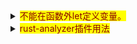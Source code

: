 <details>
  <summary><mark><font color=darkred>不能在函数外let定义变量。</font></mark></summary>
  <pre><code>  
fn main() {
//这里两个let如果放在函数外面就会报错
    let shili1 = Struct1 {
        cnname: String::from("cnname1"),
        engname: String::from("engname1"),
    };    
    let shili2 = Struct2{
        cnname: String::from("cnname2"),
        jpname: String::from("jpname1"),
    };
    println!("Hello, world!");
    println!("this is 4 shili1, {}", shili1.trash());
    println!("this is 4 shili2, {}", shili2.trash());
}
pub trait Trait {
    fn trash(&self) -> String;
}
pub struct Struct1 {
    pub cnname: String,
    pub engname: String,
}
pub struct Struct2 {
    pub cnname: String,
    pub jpname: String,
}
impl Trait for Struct1 {
    fn trash(&self) -> String {
        format!("{}:{}", &self.cnname, &self.engname)
    }
}
impl Trait for Struct2 {
    fn trash(&self) -> String {
        format!("{}:{}", &self.cnname, &self.jpname)
    }
}
  </code></pre>
</details>

<details>
<summary><mark><font color=darkred>rust-analyzer插件用法</font></mark></summary>
<pre><code>
在指定工作区文件夹的父目录需有一个Cargo.toml文件，并指定子目录中的项目，不然无法使用自动显示类型等功能。Cargo.toml示例如下：
[workspace]
members = [
    'note-rust-yx/code/code08',
    'note-rust-yx/code/code08',
]
[profile.release]
lto = true
  </code></pre>
</details>
